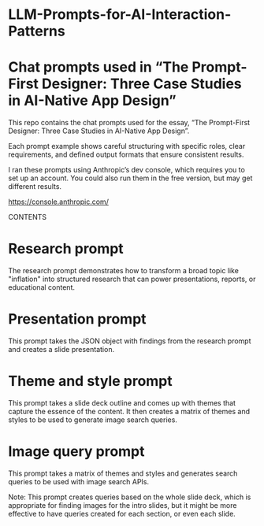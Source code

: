 # LLM-Prompts-for-AI-Interaction-Patterns

# Chat prompts used in “The Prompt-First Designer: Three Case Studies in AI-Native App Design”

This repo contains the chat prompts used for the essay, “The Prompt-First Designer: Three Case Studies in AI-Native App Design”.

Each prompt example shows careful structuring with specific roles, clear requirements, and defined output formats that ensure consistent results.

I ran these prompts using Anthropic’s dev console, which requires you to set up an account. You could also run them in the free version, but may get different results.

https://console.anthropic.com/


CONTENTS

# Research prompt

The research prompt demonstrates how to transform a broad topic like "inflation" into structured research that can power presentations, reports, or educational content.

# Presentation prompt

This prompt takes the JSON object with findings from the research prompt and creates a slide presentation.

# Theme and style prompt

This prompt takes a slide deck outline and comes up with themes that capture the essence of the content. It then creates a matrix of themes and styles to be used to generate image search queries.

# Image query prompt

This prompt takes a matrix of themes and styles and generates search queries to be used with image search APIs. 

Note: This prompt creates queries based on the whole slide deck, which is appropriate for finding images for the intro slides, but it might be more effective to have queries created for each section, or even each slide.
